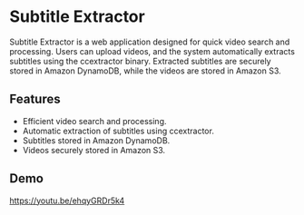 # Subtitle Extractor

Subtitle Extractor is a web application designed for quick video search and processing. Users can upload videos, and the system automatically extracts subtitles using the ccextractor binary. Extracted subtitles are securely stored in Amazon DynamoDB, while the videos are stored in Amazon S3.

## Features

- Efficient video search and processing.
- Automatic extraction of subtitles using ccextractor.
- Subtitles stored in Amazon DynamoDB.
- Videos securely stored in Amazon S3.

## Demo

https://youtu.be/ehqyGRDr5k4
